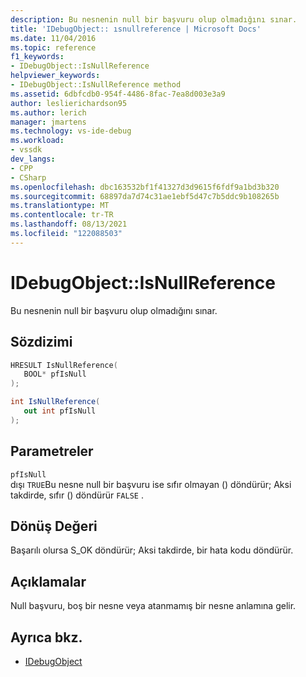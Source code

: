 ```yaml
---
description: Bu nesnenin null bir başvuru olup olmadığını sınar.
title: 'IDebugObject:: ısnullreference | Microsoft Docs'
ms.date: 11/04/2016
ms.topic: reference
f1_keywords:
- IDebugObject::IsNullReference
helpviewer_keywords:
- IDebugObject::IsNullReference method
ms.assetid: 6dbfcdb0-954f-4486-8fac-7ea8d003e3a9
author: leslierichardson95
ms.author: lerich
manager: jmartens
ms.technology: vs-ide-debug
ms.workload:
- vssdk
dev_langs:
- CPP
- CSharp
ms.openlocfilehash: dbc163532bf1f41327d3d9615f6fdf9a1bd3b320
ms.sourcegitcommit: 68897da7d74c31ae1ebf5d47c7b5ddc9b108265b
ms.translationtype: MT
ms.contentlocale: tr-TR
ms.lasthandoff: 08/13/2021
ms.locfileid: "122088503"
---
```

# <a name="idebugobjectisnullreference"></a>IDebugObject::IsNullReference
Bu nesnenin null bir başvuru olup olmadığını sınar.

## <a name="syntax"></a>Sözdizimi

```cpp
HRESULT IsNullReference( 
   BOOL* pfIsNull
);
```

```csharp
int IsNullReference(
   out int pfIsNull
);
```

## <a name="parameters"></a>Parametreler
`pfIsNull`\
dışı `TRUE`Bu nesne null bir başvuru ise sıfır olmayan () döndürür; Aksi takdirde, sıfır () döndürür `FALSE` .

## <a name="return-value"></a>Dönüş Değeri
 Başarılı olursa S_OK döndürür; Aksi takdirde, bir hata kodu döndürür.

## <a name="remarks"></a>Açıklamalar
 Null başvuru, boş bir nesne veya atanmamış bir nesne anlamına gelir.

## <a name="see-also"></a>Ayrıca bkz.
- [IDebugObject](../../../extensibility/debugger/reference/idebugobject.md)
